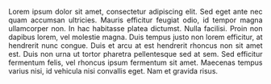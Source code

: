 <style>
.justify {
    text-align: justify;
}
</style>

<div class="justify">

Lorem ipsum dolor sit amet, consectetur adipiscing elit. Sed eget ante nec quam accumsan ultricies. Mauris efficitur feugiat odio, id tempor magna ullamcorper non. In hac habitasse platea dictumst. Nulla facilisi. Proin non dapibus lorem, vel molestie magna. Duis tempus justo non lorem efficitur, at hendrerit nunc congue. Duis et arcu at est hendrerit rhoncus non sit amet est. Duis non urna ut tortor pharetra pellentesque sed at sem. Sed efficitur fermentum felis, vel rhoncus ipsum fermentum sit amet. Maecenas tempus varius nisi, id vehicula nisi convallis eget. Nam et gravida risus.

</div>
